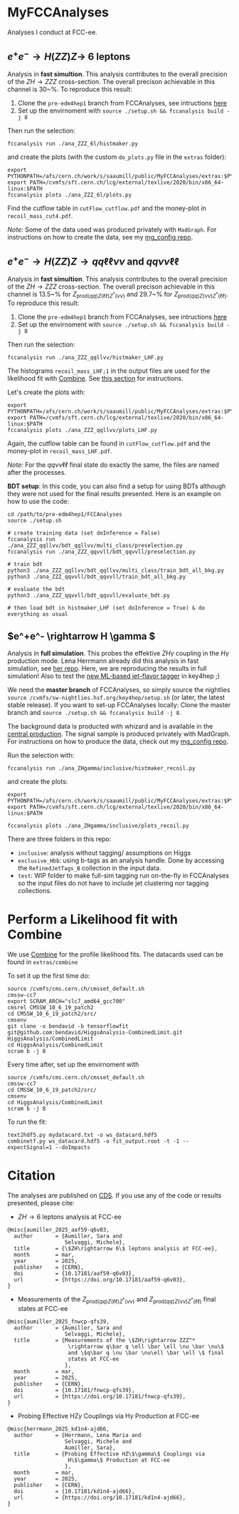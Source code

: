 # MyFCCAnalyses

Analyses I conduct at FCC-ee.

## $e^+e^- \rightarrow H(ZZ)Z \rightarrow$ 6 leptons

Analysis in **fast simultion**. This analysis contributes to the overall precision of the $ZH \rightarrow ZZZ$ cross-section. The overall precison achievable in this channel is 30~\%. To reproduce this result:

1. Clone the `pre-edm4hep1` branch from FCCAnalyses, see intructions [here](https://github.com/HEP-FCC/FCCAnalyses/blob/master/README.md#winter-2023-and-spring-2021-pre-generated-samples)
2. Set up the envirnoment with `source ./setup.sh && fccanalysis build -j 8`

Then run the selection: 

```
fccanalysis run ./ana_ZZZ_6l/histmaker.py
```

and create the plots (with the custom `do_plots.py` file in the `extras` folder): 

```
export PYTHONPATH=/afs/cern.ch/work/s/saaumill/public/MyFCCAnalyses/extras:$PYTHONPATH
export PATH=/cvmfs/sft.cern.ch/lcg/external/texlive/2020/bin/x86_64-linux:$PATH
fccanalysis plots ./ana_ZZZ_6l/plots.py 
```

Find the cutflow table in `cutFlow_cutflow.pdf` and the money-plot in `recoil_mass_cut4.pdf`. 

*Note:* Some of the data used was produced privately with `MadGraph`. For instructions on how to create the data, see my [mg_config repo](https://github.com/saracreates/mg_configs).

## $e^+e^- \rightarrow H(ZZ)Z \rightarrow qq \ell \ell \nu \nu$ and $qq \nu \nu \ell \ell$

Analysis in **fast simultion**. This analysis contributes to the overall precision of the $ZH \rightarrow ZZZ$ cross-section. The overall precison achievable in this channel is 13.5~\% for $Z_{\mathrm{prod}(qq)Z(\ell \ell)Z^*(\nu \nu)}$ and 29.7~\% for $Z_{\mathrm{prod}(qq)Z(\nu \nu)Z^*(\ell \ell)}$. To reproduce this result:

1. Clone the `pre-edm4hep1` branch from FCCAnalyses, see intructions [here](https://github.com/HEP-FCC/FCCAnalyses/blob/master/README.md#winter-2023-and-spring-2021-pre-generated-samples)
2. Set up the envirnoment with `source ./setup.sh && fccanalysis build -j 8`

Then run the selection: 

```
fccanalysis run ./ana_ZZZ_qqllvv/histmaker_LHF.py
```

The histograms `recoil_mass_LHF;1` in the output files are used for the likelihood fit with [Combine](https://cms-analysis.github.io/HiggsAnalysis-CombinedLimit/latest/). See [this section](#perform-a-likelihood-fit-with-combine) for instructions. 

Let's create the plots with: 

```
export PYTHONPATH=/afs/cern.ch/work/s/saaumill/public/MyFCCAnalyses/extras:$PYTHONPATH
export PATH=/cvmfs/sft.cern.ch/lcg/external/texlive/2020/bin/x86_64-linux:$PATH
fccanalysis plots ./ana_ZZZ_qqllvv/plots_LHF.py 
```

Again, the cutflow table can be found in `cutFlow_cutflow.pdf` and the money-plot in `recoil_mass_LHF.pdf`. 


*Note:* For the $qq \nu \nu \ell \ell$ final state do exactly the same, the files are named after the processes. 

**BDT setup**: In this code, you can also find a setup for using BDTs although they were not used for the final results presented. Here is an example on how to use the code: 

```
cd /path/to/pre-edm4hep1/FCCAnalyses
source ./setup.sh

# create training data (set doInference = False)
fccanalysis run ./ana_ZZZ_qqllvv/bdt_qqllvv/multi_class/preselection.py
fccanalysis run ./ana_ZZZ_qqvvll/bdt_qqvvll/preselection.py

# train bdt
python3 ./ana_ZZZ_qqllvv/bdt_qqllvv/multi_class/train_bdt_all_bkg.py 
python3 ./ana_ZZZ_qqvvll/bdt_qqvvll/train_bdt_all_bkg.py

# evaluate the bdt
python3 ./ana_ZZZ_qqvvll/bdt_qqvvll/evaluate_bdt.py

# then load bdt in histmaker_LHF (set doInference = True) & do everything as usual
```


## $e^+e^- \rightarrow H \gamma $

Analysis in **full simulation**. This probes the effektive $ZH\gamma$ coupling in the $H\gamma$ production mode. Lena Herrmann already did this analysis in fast simulation, see [her repo](https://github.com/herrmannlena/FCCAnalyses/blob/higgsgamma/myanalysis/plots_recoil.py). Here, we are reproducing the results in full simulation! Also to test the [new ML-based jet-flavor tagger](https://github.com/key4hep/k4MLJetTagger) in key4hep ;)

We need the **master branch** of FCCAnalyses, so simply source the nightlies `source /cvmfs/sw-nightlies.hsf.org/key4hep/setup.sh` (or later, the latest stable release). If you want to set-up FCCAnalyses locally: Clone the master branch and `source ./setup.sh && fccanalysis build -j 8`. 

The background data is producted with whizard and is available in the [central production](https://fcc-physics-events.web.cern.ch/fcc-ee/full-sim/index.php). The signal sample is produced privately with MadGraph. For instructions on how to produce the data, check out my [mg_config repo](https://github.com/saracreates/mg_configs). 

Run the selection with:

```
fccanalysis run ./ana_ZHgamma/inclusive/histmaker_recoil.py
```

and create the plots:

```
export PYTHONPATH=/afs/cern.ch/work/s/saaumill/public/MyFCCAnalyses/extras:$PYTHONPATH
export PATH=/cvmfs/sft.cern.ch/lcg/external/texlive/2020/bin/x86_64-linux:$PATH

fccanalysis plots ./ana_ZHgamma/inclusive/plots_recoil.py
```

There are three folders in this repo: 
- `inclusive`: analysis without tagging/ assumptions on Higgs
- `exclusive_Hbb`: using b-tags as an analysis handle. Done by accessing the `RefinedJetTags_B` collection in the input data.
- `test`: WIP folder to make full-sim tagging run on-the-fly in FCCAnalyses so the input files do not have to include jet clustering nor tagging collections.


# Perform a Likelihood fit with Combine

We use [Combine](https://cms-analysis.github.io/HiggsAnalysis-CombinedLimit/latest/) for the profile likelihood fits. The datacards used can be found in `extras/combine`

To set it up the first time do:
```
source /cvmfs/cms.cern.ch/cmsset_default.sh
cmssw-cc7
export SCRAM_ARCH="slc7_amd64_gcc700"
cmsrel CMSSW_10_6_19_patch2
cd CMSSW_10_6_19_patch2/src/
cmsenv 
git clone -o bendavid -b tensorflowfit git@github.com:bendavid/HiggsAnalysis-CombinedLimit.git HiggsAnalysis/CombinedLimit 
cd HiggsAnalysis/CombinedLimit 
scram b -j 8 
```

Every time after, set up the envirnoment with

```
source /cvmfs/cms.cern.ch/cmsset_default.sh
cmssw-cc7
cd CMSSW_10_6_19_patch2/src/
cmsenv 
cd HiggsAnalysis/CombinedLimit 
scram b -j 8 
```

To run the fit:

```
text2hdf5.py mydatacard.txt -o ws_datacard.hdf5
combinetf.py ws_datacard.hdf5 -o fit_output.root -t -1 --expectSignal=1 --doImpacts
```

# Citation

The analyses are published on [CDS](https://repository.cern/communities/fcc-ped-sub/records?q=Sara%20Aumiller&l=list&p=1&s=10&sort=bestmatch). If you use any of the code or results presented, please cite:

- $ZH \rightarrow 6$ leptons analysis at FCC-ee

```
@misc{aumiller_2025_aaf59-q6v03,
  author       = {Aumiller, Sara and
                  Selvaggi, Michele},
  title        = {\$ZH\rightarrow 6\$ leptons analysis at FCC-ee},
  month        = mar,
  year         = 2025,
  publisher    = {CERN},
  doi          = {10.17181/aaf59-q6v03},
  url          = {https://doi.org/10.17181/aaf59-q6v03},
}
```

- Measurements of the $Z_{\mathrm{prod}(qq)Z(\ell \ell)Z^*(\nu \nu)}$ and $Z_{\mathrm{prod}(qq)Z(\nu \nu)Z^*(\ell \ell)}$ final states at FCC-ee

```
@misc{aumiller_2025_fnwcp-qfs39,
  author       = {Aumiller, Sara and
                  Selvaggi, Michele},
  title        = {Measurements of the \$ZH\rightarrow ZZZ^*
                   \rightarrow q\bar q \ell \bar \ell \nu \bar \nu\$
                   and \$q\bar q \nu \bar \nu\ell \bar \ell \$ final
                   states at FCC-ee
                  },
  month        = mar,
  year         = 2025,
  publisher    = {CERN},
  doi          = {10.17181/fnwcp-qfs39},
  url          = {https://doi.org/10.17181/fnwcp-qfs39},
}
```

- Probing Effective HZ$\gamma$ Couplings via H$\gamma$ Production at FCC-ee

```
@misc{herrmann_2025_kd1n4-ajd66,
  author       = {Herrmann, Lena Maria and
                  Selvaggi, Michele and
                  Aumiller, Sara},
  title        = {Probing Effective HZ\$\gamma\$ Couplings via
                   H\$\gamma\$ Production at FCC-ee
                  },
  month        = mar,
  year         = 2025,
  publisher    = {CERN},
  doi          = {10.17181/kd1n4-ajd66},
  url          = {https://doi.org/10.17181/kd1n4-ajd66},
}
```
